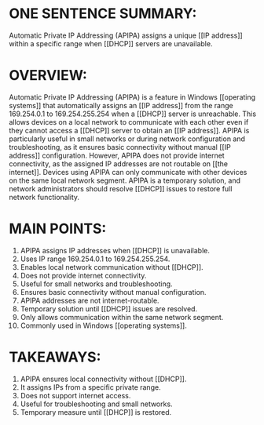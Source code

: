 # ONE SENTENCE SUMMARY:
Automatic Private IP Addressing (APIPA) assigns a unique [[IP address]] within a specific range when [[DHCP]] servers are unavailable.

# OVERVIEW:
Automatic Private IP Addressing (APIPA) is a feature in Windows [[operating systems]] that automatically assigns an [[IP address]] from the range 169.254.0.1 to 169.254.255.254 when a [[DHCP]] server is unreachable. This allows devices on a local network to communicate with each other even if they cannot access a [[DHCP]] server to obtain an [[IP address]]. APIPA is particularly useful in small networks or during network configuration and troubleshooting, as it ensures basic connectivity without manual [[IP address]] configuration. However, APIPA does not provide internet connectivity, as the assigned IP addresses are not routable on [[the internet]]. Devices using APIPA can only communicate with other devices on the same local network segment. APIPA is a temporary solution, and network administrators should resolve [[DHCP]] issues to restore full network functionality.

# MAIN POINTS:
1. APIPA assigns IP addresses when [[DHCP]] is unavailable.
2. Uses IP range 169.254.0.1 to 169.254.255.254.
3. Enables local network communication without [[DHCP]].
4. Does not provide internet connectivity.
5. Useful for small networks and troubleshooting.
6. Ensures basic connectivity without manual configuration.
7. APIPA addresses are not internet-routable.
8. Temporary solution until [[DHCP]] issues are resolved.
9. Only allows communication within the same network segment.
10. Commonly used in Windows [[operating systems]].

# TAKEAWAYS:
1. APIPA ensures local connectivity without [[DHCP]].
2. It assigns IPs from a specific private range.
3. Does not support internet access.
4. Useful for troubleshooting and small networks.
5. Temporary measure until [[DHCP]] is restored.